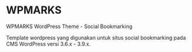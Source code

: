 # WPMARKS
WPMARKS WordPress Theme - Social Bookmarking

Template wordpress yang digunakan untuk situs social bookmarking pada CMS WordPress versi 3.6.x - 3.9.x.
